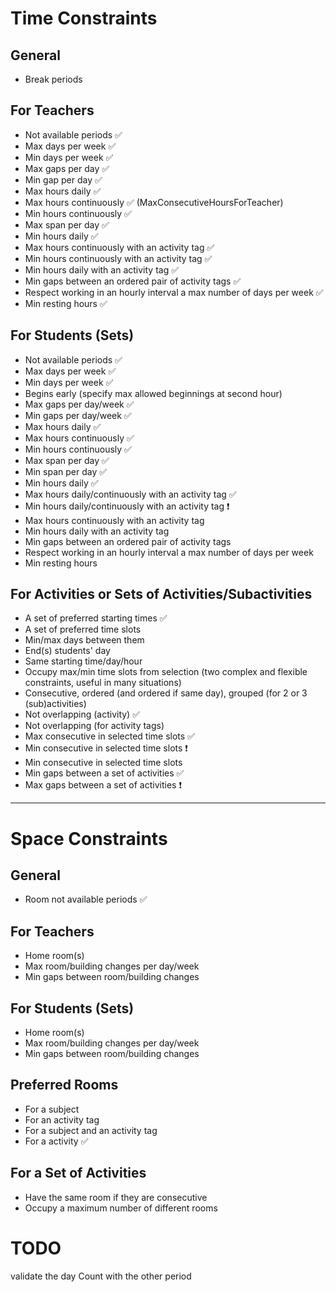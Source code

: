 # Time Constraints

## General

- Break periods

## For Teachers

- Not available periods ✅
- Max days per week ✅
- Min days per week ✅
- Max gaps per day ✅
- Min gap per day ✅
- Max hours daily ✅
- Max hours continuously ✅ (MaxConsecutiveHoursForTeacher)
- Min hours continuously ✅
- Max span per day ✅
- Min hours daily ✅
- Max hours continuously with an activity tag ✅
- Min hours continuously with an activity tag ✅
- Min hours daily with an activity tag ✅
- Min gaps between an ordered pair of activity tags ✅
- Respect working in an hourly interval a max number of days per week ✅
- Min resting hours ✅

## For Students (Sets)

- Not available periods ✅
- Max days per week ✅
- Min days per week ✅
- Begins early (specify max allowed beginnings at second hour)
- Max gaps per day/week ✅
- Min gaps per day/week ✅
- Max hours daily ✅
- Max hours continuously ✅
- Min hours continuously ✅
- Max span per day ✅
- Min span per day ✅
- Min hours daily ✅
- Max hours daily/continuously with an activity tag ✅
- Min hours daily/continuously with an activity tag ❗
- Max hours continuously with an activity tag
- Min hours daily with an activity tag
- Min gaps between an ordered pair of activity tags
- Respect working in an hourly interval a max number of days per week
- Min resting hours

## For Activities or Sets of Activities/Subactivities

<!-- - A single preferred starting time -->

- A set of preferred starting times ✅
- A set of preferred time slots
- Min/max days between them
- End(s) students' day
- Same starting time/day/hour
- Occupy max/min time slots from selection (two complex and flexible constraints, useful in many situations)
- Consecutive, ordered (and ordered if same day), grouped (for 2 or 3 (sub)activities)
- Not overlapping (activity) ✅
- Not overlapping (for activity tags)
- Max consecutive in selected time slots ✅
- Min consecutive in selected time slots ❗
- Min consecutive in selected time slots
- Min gaps between a set of activities ✅
- Max gaps between a set of activities ❗

---

# Space Constraints

## General

- Room not available periods ✅

## For Teachers

- Home room(s)
- Max room/building changes per day/week
- Min gaps between room/building changes

## For Students (Sets)

- Home room(s)
- Max room/building changes per day/week
- Min gaps between room/building changes

## Preferred Rooms

- For a subject
- For an activity tag
- For a subject and an activity tag
- For a activity ✅

## For a Set of Activities

- Have the same room if they are consecutive
- Occupy a maximum number of different rooms

# TODO

validate the day Count with the other period
